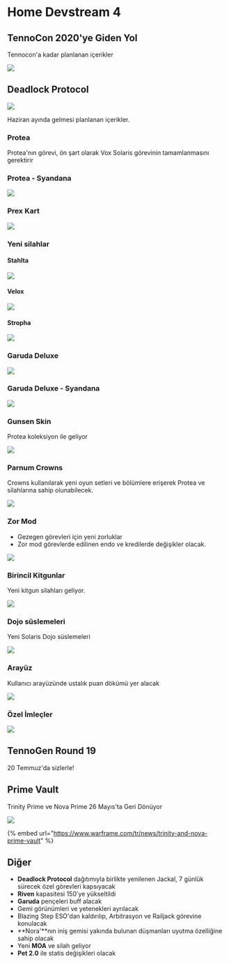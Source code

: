 # Home Devstream 4

## TennoCon 2020'ye Giden Yol

Tennocon'a kadar planlanan içerikler

![](https://imgbbb.com/images/2020/05/10/imagef887f1b4a901249b.png)

## Deadlock Protocol

![](https://imgbbb.com/images/2020/05/25/EY400NCXkAg2jRAformatjpgname4096x4096.jpg)

Haziran ayında gelmesi planlanan içerikler.

### Protea

Protea'nın görevi, ön şart olarak Vox Solaris görevinin tamamlanmasını gerektirir

### Protea - Syandana

![](https://imgbbb.com/images/2020/05/23/4hJsOHJ.png)

### Prex Kart

![](https://imgbbb.com/images/2020/05/23/bC8TTOA.png)

### Yeni silahlar

#### Stahlta

![](https://imgbbb.com/images/2020/05/23/imagea30aaef9ba768dbb.png)

#### Velox

![](https://imgbbb.com/images/2020/05/23/image0562edd2a05c9cb0.png)

#### Stropha

![](https://imgbbb.com/images/2020/05/23/image71109e02744ea299.png)

### Garuda Deluxe

![](https://imgbbb.com/images/2020/05/23/image5bfb976fb56307c8.png)

### Garuda Deluxe - Syandana

![](https://imgbbb.com/images/2020/05/23/MqGNrC3.png)

### Gunsen Skin

Protea koleksiyon ile geliyor

![](https://imgbbb.com/images/2020/05/23/6O2R0aq.png)

### Parnum Crowns

Crowns kullanılarak yeni oyun setleri ve bölümlere erişerek Protea ve silahlarına sahip olunabilecek.

![](https://imgbbb.com/images/2020/05/24/EYybwVbWkAELD7_formatjpgnamelarge.jpg)

### Zor Mod

* Gezegen görevleri için yeni zorluklar
* Zor mod görevlerde edilinen endo ve kredilerde değişikler olacak.

![](https://imgbbb.com/images/2020/05/23/qE3fx8n.png)

### Birincil Kitgunlar

Yeni kitgun silahları geliyor.

![](https://imgbbb.com/images/2020/05/23/YibTcrZ.png)

### Dojo süslemeleri

Yeni Solaris Dojo süslemeleri

![](https://imgbbb.com/images/2020/05/23/VqyfewD.png)

### Arayüz

Kullanıcı arayüzünde ustalık puan dökümü yer alacak

![](https://imgbbb.com/images/2020/05/23/1z7Zp8q.png)

### Özel İmleçler

![](https://imgbbb.com/images/2020/05/23/aNLzOPt.png)

## TennoGen Round 19 <a id="tennogen-19"></a>

20 Temmuz'da sizlerle!

## Prime Vault

Trinity Prime ve Nova Prime 26 Mayıs'ta Geri Dönüyor

![](https://imgbbb.com/images/2020/05/23/image32af3180ea85b143.png)

{% embed url="https://www.warframe.com/tr/news/trinity-and-nova-prime-vault" %}

## Diğer

* **Deadlock Protocol** dağıtımıyla birlikte yenilenen Jackal, 7 günlük sürecek özel görevleri kapsıyacak
* **Riven** kapasitesi 150'ye yükseltildi
* **Garuda** pençeleri buff alacak
* Gemi görünümleri ve yetenekleri ayrılacak
* Blazing Step ESO'dan kaldırılıp, Arbitrasyon ve Railjack görevine konulacak
* **Nora'**nın iniş gemisi yakında bulunan düşmanları uyutma özelliğine sahip olacak
* Yeni **MOA** ve silah geliyor
* **Pet 2.0** ile statis değişikleri olacak

